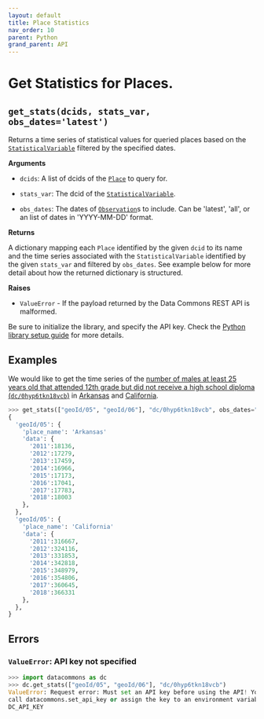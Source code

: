 ```yaml
---
layout: default
title: Place Statistics
nav_order: 10
parent: Python
grand_parent: API
---
```


# Get Statistics for Places.

## `get_stats(dcids, stats_var, obs_dates='latest')`

Returns a time series of statistical values for queried places based on the
[`StatisticalVariable`](https://browser.datacommons.org/kg?dcid=StatisticalVariable) filtered by the specified dates.

**Arguments**

*   `dcids`: A list of dcids of the
    [`Place`](https://browser.datacommons.org/kg?dcid=Place) to query for.

*   `stats_var`: The dcid of the
    [`StatisticalVariable`](https://browser.datacommons.org/kg?dcid=StatisticalVariable).

*   `obs_dates`: The dates of [`Observation`](https://browser.datacommons.org/kg?dcid=Observation)s to include. Can be 'latest', 'all', or an list of dates in 'YYYY-MM-DD' format.

**Returns**

A dictionary mapping each `Place` identified by the given `dcid`
to its name and the time series associated with the
`StatisticalVariable` identified by the given `stats_var`
and filtered by `obs_dates`.
See example below for more detail about how the returned dictionary is
structured.

**Raises**

*   `ValueError` - If the payload returned by the Data Commons REST API is
malformed.

Be sure to initialize the library, and specify the API key. Check the [Python library setup guide](/api/python/) for more details.

## Examples

We would like to get the time series of the [number of males
at least 25 years old that attended 12th grade but did not receive
a high school diploma (`dc/0hyp6tkn18vcb`)](https://browser.datacommons.org/kg?dcid=dc/0hyp6tkn18vcb)
in [Arkansas](https://browser.datacommons.org/kg?dcid=geoId/05)
and [California](https://browser.datacommons.org/kg?dcid=geoId/06).

```python
>>> get_stats(["geoId/05", "geoId/06"], "dc/0hyp6tkn18vcb", obs_dates="all")
{
  'geoId/05': {
    'place_name': 'Arkansas'
    'data': {
      '2011':18136,
      '2012':17279,
      '2013':17459,
      '2014':16966,
      '2015':17173,
      '2016':17041,
      '2017':17783,
      '2018':18003
    },
  },
  'geoId/05': {
    'place_name': 'California'
    'data': { 
      '2011':316667,
      '2012':324116,
      '2013':331853,
      '2014':342818,
      '2015':348979,
      '2016':354806,
      '2017':360645,
      '2018':366331
    },
  },
}
```

## Errors

### `ValueError`: API key not specified

```python
>>> import datacommons as dc
>>> dc.get_stats(["geoId/05", "geoId/06"], "dc/0hyp6tkn18vcb")
ValueError: Request error: Must set an API key before using the API! You can
call datacommons.set_api_key or assign the key to an environment variable named
DC_API_KEY
```